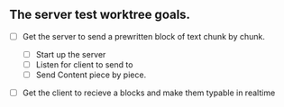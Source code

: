 ## The server test worktree goals.

 - [ ] Get the server to send a prewritten block of text chunk by chunk.
    - [ ] Start up the server
    - [ ] Listen for client to send to
    - [ ] Send Content piece by piece.
 - [ ] Get the client to recieve a blocks and make them typable in realtime

